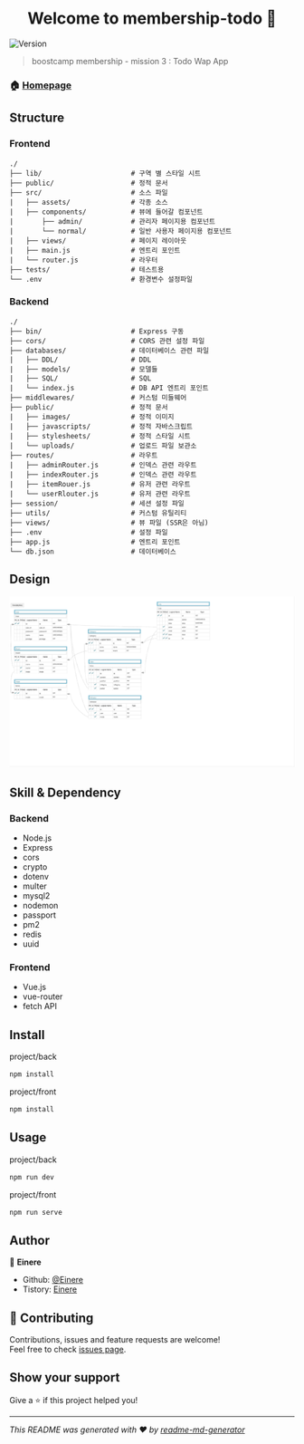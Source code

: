 <h1 align="center">Welcome to membership-todo 👋</h1>
<p>
  <img alt="Version" src="https://img.shields.io/badge/version-0.0.1-blue.svg?cacheSeconds=2592000" />
</p>

> boostcamp membership - mission 3 : Todo Wap App
### 🏠 [Homepage]()

## Structure
### Frontend
```
./
├── lib/                      # 구역 별 스타일 시트
├── public/                   # 정적 문서
├── src/                      # 소스 파일
|   ├── assets/               # 각종 소스
|   ├── components/           # 뷰에 들어갈 컴포넌트
|       ├── admin/            # 관리자 페이지용 컴포넌트
|       └── normal/           # 일반 사용자 페이지용 컴포넌트
|   ├── views/                # 페이지 레이아웃
|   ├── main.js               # 엔트리 포인트
|   └── router.js             # 라우터
├── tests/                    # 테스트용 
└── .env                      # 환경변수 설정파일
```

### Backend
```
./
├── bin/                      # Express 구동
├── cors/                     # CORS 관련 설정 파일
├── databases/                # 데이터베이스 관련 파일
|   ├── DDL/                  # DDL    
|   ├── models/               # 모델들    
|   ├── SQL/                  # SQL 
|   └── index.js              # DB API 엔트리 포인트
├── middlewares/              # 커스텀 미들웨어
├── public/                   # 정적 문서
|   ├── images/               # 정적 이미지
|   ├── javascripts/          # 정적 자바스크립트
|   ├── stylesheets/          # 정적 스타일 시트
|   └── uploads/              # 업로드 파일 보관소
├── routes/                   # 라우트
|   ├── adminRouter.js        # 인덱스 관련 라우트
|   ├── indexRouter.js        # 인덱스 관련 라우트
|   ├── itemRouer.js          # 유저 관련 라우트
|   └── userRlouter.js        # 유저 관련 라우트
├── session/                  # 세션 설정 파일
├── utils/                    # 커스텀 유틸리티
├── views/                    # 뷰 파일 (SSR은 아님)
├── .env                      # 설정 파일
├── app.js                    # 엔트리 포인트
└── db.json                   # 데이터베이스
```

## Design
![ERD](./ERD.png)

## Skill & Dependency
### Backend
- Node.js
- Express
- cors
- crypto
- dotenv
- multer
- mysql2
- nodemon
- passport
- pm2
- redis
- uuid

### Frontend
- Vue.js
- vue-router
- fetch API

## Install

project/back
```sh
npm install
```

project/front
```sh
npm install
```

## Usage

project/back
```sh
npm run dev 
```

project/front
```sh
npm run serve
```

## Author

👤 **Einere**

* Github: [@Einere](https://github.com/Einere)
* Tistory: [Einere](https://kjwsx23.tistory.com)

## 🤝 Contributing

Contributions, issues and feature requests are welcome!<br />Feel free to check [issues page](https://github.com/Einere/membership-todo/issues).

## Show your support

Give a ⭐️ if this project helped you!

***
_This README was generated with ❤️ by [readme-md-generator](https://github.com/kefranabg/readme-md-generator)_